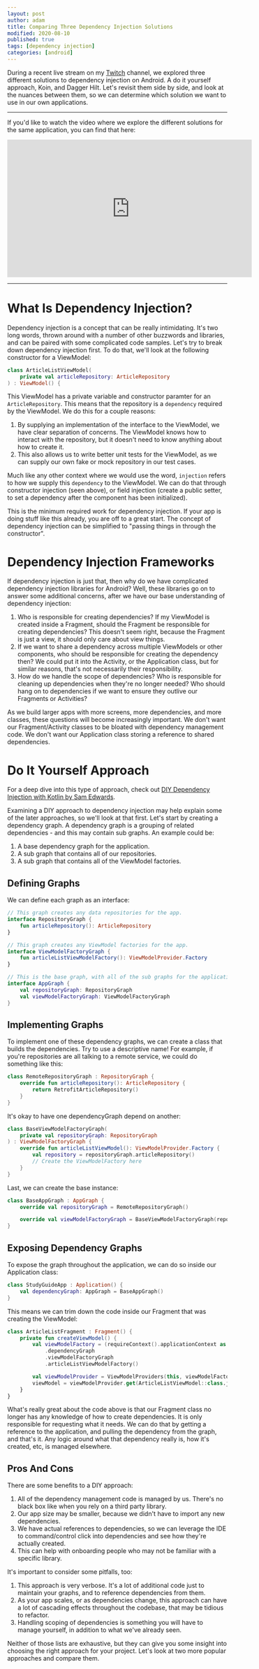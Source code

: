 ```yaml
---
layout: post
author: adam
title: Comparing Three Dependency Injection Solutions
modified: 2020-08-10
published: true
tags: [dependency injection]
categories: [android]
---
```


During a recent live stream on my [Twitch](https://www.twitch.tv/adammc331) channel, we explored three different solutions to dependency injection on Android. A do it yourself approach, Koin, and Dagger Hilt. Let's revisit them side by side, and look at the nuances between them, so we can determine which solution we want to use in our own applications.

<!--more-->

---

If you'd like to watch the video where we explore the different solutions for the same application, you can find that here:

<iframe width="560" height="315" src="https://www.youtube.com/embed/9E82aKkiRqo" frameborder="0" allow="accelerometer; autoplay; encrypted-media; gyroscope; picture-in-picture" allowfullscreen></iframe>

---

# What Is Dependency Injection?

Dependency injection is a concept that can be really intimidating. It's two long words, thrown around with a number of other buzzwords and libraries, and can be paired with some complicated code samples. Let's try to break down dependency injection first. To do that, we'll look at the following constructor for a ViewModel:

```kotlin
class ArticleListViewModel(
    private val articleRepository: ArticleRepository
) : ViewModel() {
```

This ViewModel has a private variable and constructor paramter for an `ArticleRepository`. This means that the repository is a `dependency` required by the ViewModel. We do this for a couple reasons:

1. By supplying an implementation of the interface to the ViewModel, we have clear separation of concerns. The ViewModel knows how to interact with the repository, but it doesn't need to know anything about how to create it. 
2. This also allows us to write better unit tests for the ViewModel, as we can supply our own fake or mock repository in our test cases. 

Much like any other context where we would use the word, `injection` refers to how we supply this `dependency` to the ViewModel. We can do that through constructor injection (seen above), or field injection (create a public setter, to set a dependency after the component has been initialized). 

This is the minimum required work for dependency injection. If your app is doing stuff like this already, you are off to a great start. The concept of dependency injection can be simplified to "passing things in through the constructor". 

# Dependency Injection Frameworks

If dependency injection is just that, then why do we have complicated dependency injection libraries for Android? Well, these libraries go on to answer some additional concerns, after we have our base understanding of dependency injection:

1. Who is responsible for creating dependencies? If my ViewModel is created inside a Fragment, should the Fragment be responsible for creating dependencies? This doesn't seem right, because the Fragment is just a view, it should only care about view things. 
2. If we want to share a dependency across multiple ViewModels or other components, who should be responsible for creating the dependency then? We could put it into the Activity, or the Application class, but for similar reasons, that's not necessarily their responsibility. 
3. How do we handle the scope of dependencies? Who is responsible for cleaning up dependencies when they're no longer needed? Who should hang on to dependencies if we want to ensure they outlive our Fragments or Activities? 

As we build larger apps with more screens, more dependencies, and more classes, these questions will become increasingly important. We don't want our Fragment/Activity classes to be bloated with dependency management code. We don't want our Application class storing a reference to shared dependencies. 

# Do It Yourself Approach

For a deep dive into this type of approach, check out [DIY Dependency Injection with Kotlin by Sam Edwards](https://www.youtube.com/watch?v=ucZnYS7LmGU). 

Examining a DIY approach to dependency injection may help explain some of the later approaches, so we'll look at that first. Let's start by creating a dependency graph. A dependency graph is a grouping of related dependencies - and this may contain sub graphs. An example could be:

1. A base dependency graph for the application.
2. A sub graph that contains all of our repositories. 
3. A sub graph that contains all of the ViewModel factories. 

## Defining Graphs

We can define each graph as an interface:

```kotlin
// This graph creates any data repositories for the app. 
interface RepositoryGraph {
    fun articleRepository(): ArticleRepository
}

// This graph creates any ViewModel factories for the app. 
interface ViewModelFactoryGraph {
    fun articleListViewModelFactory(): ViewModelProvider.Factory
}

// This is the base graph, with all of the sub graphs for the application.
interface AppGraph {
    val repositoryGraph: RepositoryGraph
    val viewModelFactoryGraph: ViewModelFactoryGraph
}
```

## Implementing Graphs

To implement one of these dependency graphs, we can create a class that builds the dependencies. Try to use a descriptive name! For example, if you're repositories are all talking to a remote service, we could do something like this:

```kotlin
class RemoteRepositoryGraph : RepositoryGraph {
    override fun articleRepository(): ArticleRepository {
        return RetrofitArticleRepository()
    }
}
```

It's okay to have one dependencyGraph depend on another:

```kotlin
class BaseViewModelFactoryGraph(
    private val repositoryGraph: RepositoryGraph
) : ViewModelFactoryGraph {
    override fun articleListViewModel(): ViewModelProvider.Factory {
        val repository = repositoryGraph.articleRepository()
        // Create the ViewModelFactory here
    }
}
```

Last, we can create the base instance:

```kotlin
class BaseAppGraph : AppGraph {
    override val repositoryGraph = RemoteRepositoryGraph()

    override val viewModelFactoryGraph = BaseViewModelFactoryGraph(repositoryGraph)
}
```

## Exposing Dependency Graphs

To expose the graph throughout the application, we can do so inside our Application class:

```kotlin
class StudyGuideApp : Application() {
    val dependencyGraph: AppGraph = BaseAppGraph()
}
```

This means we can trim down the code inside our Fragment that was creating the ViewModel:

```kotlin
class ArticleListFragment : Fragment() {
    private fun createViewModel() {
        val viewModelFactory = (requireContext().applicationContext as StudyGuideApp)
            .dependencyGraph
            .viewModelFactoryGraph
            .articleListViewModelFactory()

        val viewModelProvider = ViewModelProviders(this, viewModelFactory)
        viewModel = viewModelProvider.get(ArticleListViewModel::class.java)
    }
}
```

What's really great about the code above is that our Fragment class no longer has any knowledge of how to create dependencies. It is only responsible for requesting what it needs. We can do that by getting a reference to the application, and pulling the dependency from the graph, and that's it. Any logic around what that dependency really is, how it's created, etc, is managed elsewhere. 

## Pros And Cons

There are some benefits to a DIY approach:

1. All of the dependency management code is managed by us. There's no black box like when you rely on a third party library.
2. Our app size may be smaller, because we didn't have to import any new dependencies. 
3. We have actual references to dependencies, so we can leverage the IDE to command/control click into dependencies and see how they're actually created.
4. This can help with onboarding people who may not be familiar with a specific library. 

It's important to consider some pitfalls, too:

1. This approach is very verbose. It's a lot of additional code just to maintain your graphs, and to reference dependencies from them. 
2. As your app scales, or as dependencies change, this approach can have a lot of cascading effects throughout the codebase, that may be tidious to refactor. 
3. Handling scoping of dependencies is something you will have to manage yourself, in addition to what we've already seen. 

Neither of those lists are exhaustive, but they can give you some insight into choosing the right approach for your project. Let's look at two more popular approaches and compare them. 